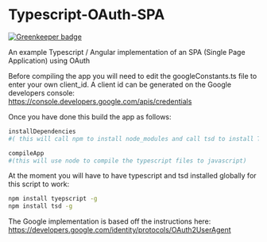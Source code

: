 # Typescript-OAuth-SPA

[![Greenkeeper badge](https://badges.greenkeeper.io/Roaders/Typescript-OAuth-SPA.svg)](https://greenkeeper.io/)

An example Typescript / Angular implementation of an SPA (Single Page Application) using OAuth

Before compiling the app you will need to edit the googleConstants.ts file to enter your own client_id. A client id can be generated on the Google developers console: https://console.developers.google.com/apis/credentials

Once you have done this build the app as follows:

```bash
installDependencies
#( this will call npm to install node_modules and call tsd to install Typescript Declaration files)

compileApp
#(this will use node to compile the typescript files to javascript)
```

At the moment you will have to have typescript and tsd installed globally for this script to work:

```bash
npm install tyepscript -g
npm install tsd -g
```

The Google implementation is based off the instructions here:
https://developers.google.com/identity/protocols/OAuth2UserAgent

